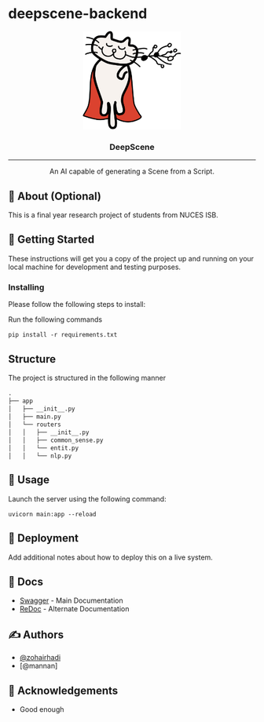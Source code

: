 # deepscene-backend

<p align="center">
  <a href="" rel="noopener">
 <img width=200px height=200px src="./app/resources/Logo.png" alt="Project logo"></a>
</p>

<h3 align="center">DeepScene</h3>

---

<p align="center"> An AI capable of generating a Scene from a Script.
    <br> 
</p>

## 🧐 About (Optional)
This is a final year research project of students from NUCES ISB.

## 🏁 Getting Started
These instructions will get you a copy of the project up and running on your local machine for development and testing purposes.

### Installing
Please follow the following steps to install:

Run the following commands
```
pip install -r requirements.txt
```

## Structure
The project is structured in the following manner
```
.
├── app
│   ├── __init__.py
│   ├── main.py
│   └── routers
│   │   ├── __init__.py
│   │   ├── common_sense.py
│   │   └── entit.py
│   │   └── nlp.py
```

## 🎈 Usage
Launch the server using the following command:
```
uvicorn main:app --reload
```

## 🚀 Deployment
Add additional notes about how to deploy this on a live system.

## 📝 Docs
- [Swagger](/doc) - Main Documentation
- [ReDoc](/redoc) - Alternate Documentation

## ✍️ Authors
- [@zohairhadi](https://github.com/zohairhadi)
- [@mannan]

## 🎉 Acknowledgements
- Good enough